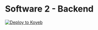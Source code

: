 # Software 2 - Backend

[![Deploy to Koyeb](https://www.koyeb.com/static/images/deploy/button.svg)](https://app.koyeb.com/deploy?name=software2backend&type=docker&image=docker.io%2Fsba10%2Fsoftware2backend&env%5BDATABASE_DBNAME%5D=%7B%7B+secret.DATABASE_DBNAME+%7D%7D&env%5BDATABASE_HOST%5D=%7B%7B+secret.DATABASE_HOST+%7D%7D&env%5BDATABASE_PASSWORD%5D=%7B%7B+secret.DATABASE_PASSWORD+%7D%7D&env%5BDATABASE_PORT%5D=%7B%7B+secret.DATABASE_PORT+%7D%7D&env%5BDATABASE_USER%5D=%7B%7B+secret.DATABASE_USER+%7D%7D&env%5BFRONTEND_URL%5D=%7B%7B+secret.FRONTEND_URL+%7D%7D&env%5BJWT_SECRET%5D=%7B%7B+secret.JWT_SECRET+%7D%7D&env%5BMAILGUN_API_KEY%5D=%7B%7B+secret.MAILGUN_API_KEY+%7D%7D&env%5BMAILGUN_DOMAIN%5D=%7B%7B+secret.MAILGUN_DOMAIN+%7D%7D&env%5BSERVER_PORT%5D=%7B%7B+secret.SERVER_PORT+%7D%7D&env%5BSERVER_READ_TIMEOUT%5D=%7B%7B+secret.SERVER_READ_TIMEOUT+%7D%7D&env%5BSERVER_WRITE_TIMEOUT%5D=%7B%7B+secret.SERVER_WRITE_TIMEOUT+%7D%7D&env%5B%5D=&ports=8000%3Bhttp%3B%2F&hc_protocol%5B8000%5D=http&hc_path%5B8000%5D=%2Fhealth)